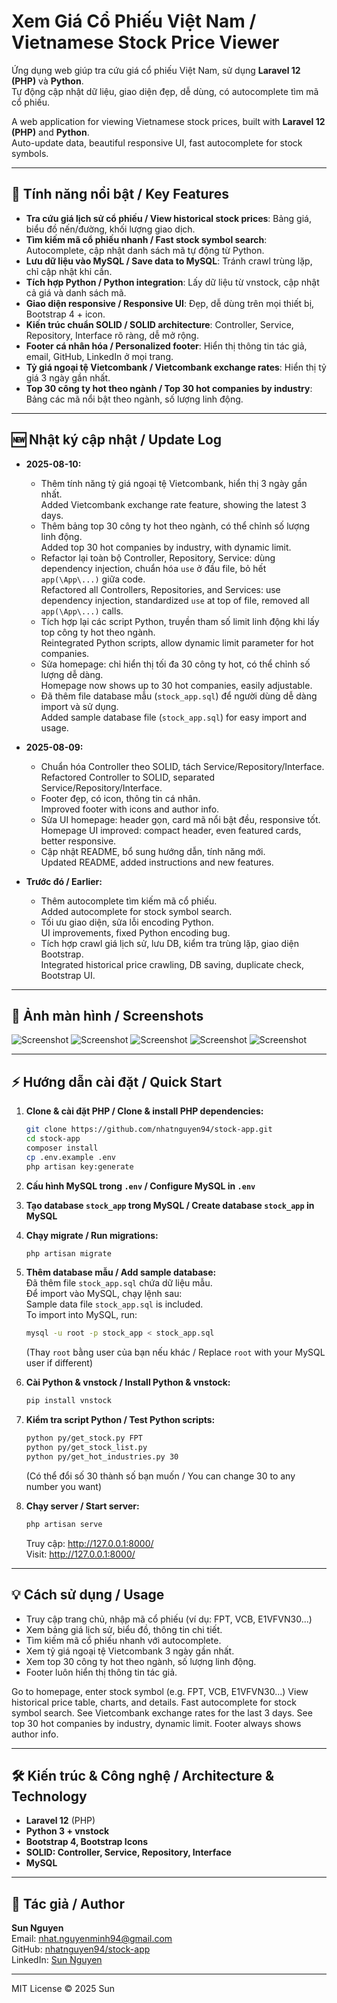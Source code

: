 # Xem Giá Cổ Phiếu Việt Nam / Vietnamese Stock Price Viewer

Ứng dụng web giúp tra cứu giá cổ phiếu Việt Nam, sử dụng **Laravel 12 (PHP)** và **Python**.  
Tự động cập nhật dữ liệu, giao diện đẹp, dễ dùng, có autocomplete tìm mã cổ phiếu.

A web application for viewing Vietnamese stock prices, built with **Laravel 12 (PHP)** and **Python**.  
Auto-update data, beautiful responsive UI, fast autocomplete for stock symbols.

---

## 🚀 Tính năng nổi bật / Key Features

- **Tra cứu giá lịch sử cổ phiếu / View historical stock prices**: Bảng giá, biểu đồ nến/đường, khối lượng giao dịch.
- **Tìm kiếm mã cổ phiếu nhanh / Fast stock symbol search**: Autocomplete, cập nhật danh sách mã tự động từ Python.
- **Lưu dữ liệu vào MySQL / Save data to MySQL**: Tránh crawl trùng lặp, chỉ cập nhật khi cần.
- **Tích hợp Python / Python integration**: Lấy dữ liệu từ vnstock, cập nhật cả giá và danh sách mã.
- **Giao diện responsive / Responsive UI**: Đẹp, dễ dùng trên mọi thiết bị, Bootstrap 4 + icon.
- **Kiến trúc chuẩn SOLID / SOLID architecture**: Controller, Service, Repository, Interface rõ ràng, dễ mở rộng.
- **Footer cá nhân hóa / Personalized footer**: Hiển thị thông tin tác giả, email, GitHub, LinkedIn ở mọi trang.
- **Tỷ giá ngoại tệ Vietcombank / Vietcombank exchange rates**: Hiển thị tỷ giá 3 ngày gần nhất.
- **Top 30 công ty hot theo ngành / Top 30 hot companies by industry**: Bảng các mã nổi bật theo ngành, số lượng linh động.

---

## 🆕 Nhật ký cập nhật / Update Log

- **2025-08-10:**  
  - Thêm tính năng tỷ giá ngoại tệ Vietcombank, hiển thị 3 ngày gần nhất.  
    Added Vietcombank exchange rate feature, showing the latest 3 days.
  - Thêm bảng top 30 công ty hot theo ngành, có thể chỉnh số lượng linh động.  
    Added top 30 hot companies by industry, with dynamic limit.
  - Refactor lại toàn bộ Controller, Repository, Service: dùng dependency injection, chuẩn hóa `use` ở đầu file, bỏ hết `app(\App\...)` giữa code.  
    Refactored all Controllers, Repositories, and Services: use dependency injection, standardized `use` at top of file, removed all `app(\App\...)` calls.
  - Tích hợp lại các script Python, truyền tham số limit linh động khi lấy top công ty hot theo ngành.  
    Reintegrated Python scripts, allow dynamic limit parameter for hot companies.
  - Sửa homepage: chỉ hiển thị tối đa 30 công ty hot, có thể chỉnh số lượng dễ dàng.  
    Homepage now shows up to 30 hot companies, easily adjustable.
  - Đã thêm file database mẫu (`stock_app.sql`) để người dùng dễ dàng import và sử dụng.  
    Added sample database file (`stock_app.sql`) for easy import and usage.

- **2025-08-09:**  
  - Chuẩn hóa Controller theo SOLID, tách Service/Repository/Interface.  
    Refactored Controller to SOLID, separated Service/Repository/Interface.
  - Footer đẹp, có icon, thông tin cá nhân.  
    Improved footer with icons and author info.
  - Sửa UI homepage: header gọn, card mã nổi bật đều, responsive tốt.  
    Homepage UI improved: compact header, even featured cards, better responsive.
  - Cập nhật README, bổ sung hướng dẫn, tính năng mới.  
    Updated README, added instructions and new features.

- **Trước đó / Earlier:**  
  - Thêm autocomplete tìm kiếm mã cổ phiếu.  
    Added autocomplete for stock symbol search.
  - Tối ưu giao diện, sửa lỗi encoding Python.  
    UI improvements, fixed Python encoding bug.
  - Tích hợp crawl giá lịch sử, lưu DB, kiểm tra trùng lặp, giao diện Bootstrap.  
    Integrated historical price crawling, DB saving, duplicate check, Bootstrap UI.

---

## 📸 Ảnh màn hình / Screenshots

![Screenshot](public/images/Screenshot_5.png)
![Screenshot](public/images/Screenshot_6.png)
![Screenshot](public/images/Screenshot_1.png)
![Screenshot](public/images/Screenshot_2.png)
![Screenshot](public/images/Screenshot_3.png)

---

## ⚡ Hướng dẫn cài đặt / Quick Start

1. **Clone & cài đặt PHP / Clone & install PHP dependencies:**
    ```bash
    git clone https://github.com/nhatnguyen94/stock-app.git
    cd stock-app
    composer install
    cp .env.example .env
    php artisan key:generate
    ```

2. **Cấu hình MySQL trong `.env` / Configure MySQL in `.env`**

3. **Tạo database `stock_app` trong MySQL / Create database `stock_app` in MySQL**

4. **Chạy migrate / Run migrations:**
    ```bash
    php artisan migrate
    ```

5. **Thêm database mẫu / Add sample database:**  
   Đã thêm file `stock_app.sql` chứa dữ liệu mẫu.  
   Để import vào MySQL, chạy lệnh sau:  
   Sample data file `stock_app.sql` is included.  
   To import into MySQL, run:
    ```bash
    mysql -u root -p stock_app < stock_app.sql
    ```
   (Thay `root` bằng user của bạn nếu khác / Replace `root` with your MySQL user if different)

6. **Cài Python & vnstock / Install Python & vnstock:**
    ```bash
    pip install vnstock
    ```

7. **Kiểm tra script Python / Test Python scripts:**
    ```bash
    python py/get_stock.py FPT
    python py/get_stock_list.py
    python py/get_hot_industries.py 30
    ```
    (Có thể đổi số 30 thành số bạn muốn / You can change 30 to any number you want)

8. **Chạy server / Start server:**
    ```bash
    php artisan serve
    ```
    Truy cập: http://127.0.0.1:8000/  
    Visit: http://127.0.0.1:8000/

---

## 💡 Cách sử dụng / Usage

- Truy cập trang chủ, nhập mã cổ phiếu (ví dụ: FPT, VCB, E1VFVN30...)
- Xem bảng giá lịch sử, biểu đồ, thông tin chi tiết.
- Tìm kiếm mã cổ phiếu nhanh với autocomplete.
- Xem tỷ giá ngoại tệ Vietcombank 3 ngày gần nhất.
- Xem top 30 công ty hot theo ngành, số lượng linh động.
- Footer luôn hiển thị thông tin tác giả.

Go to homepage, enter stock symbol (e.g. FPT, VCB, E1VFVN30...)
View historical price table, charts, and details.
Fast autocomplete for stock symbol search.
See Vietcombank exchange rates for the last 3 days.
See top 30 hot companies by industry, dynamic limit.
Footer always shows author info.

---

## 🛠️ Kiến trúc & Công nghệ / Architecture & Technology

- **Laravel 12** (PHP)
- **Python 3 + vnstock**
- **Bootstrap 4, Bootstrap Icons**
- **SOLID: Controller, Service, Repository, Interface**
- **MySQL**

---

## 👤 Tác giả / Author

**Sun Nguyen**  
Email: [nhat.nguyenminh94@gmail.com](mailto:nhat.nguyenminh94@gmail.com)  
GitHub: [nhatnguyen94/stock-app](https://github.com/nhatnguyen94/stock-app)  
LinkedIn: [Sun Nguyen](https://www.linkedin.com/in/sunnguyen3011/)

---

MIT License © 2025 Sun